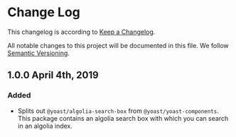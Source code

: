 # Change Log

This changelog is according to [Keep a Changelog](http://keepachangelog.com).

All notable changes to this project will be documented in this file.
We follow [Semantic Versioning](http://semver.org/).

## 1.0.0 April 4th, 2019


### Added

* Splits out `@yoast/algolia-search-box` from `@yoast/yoast-components`. This package contains an algolia search box with which you can search in an algolia index. 
